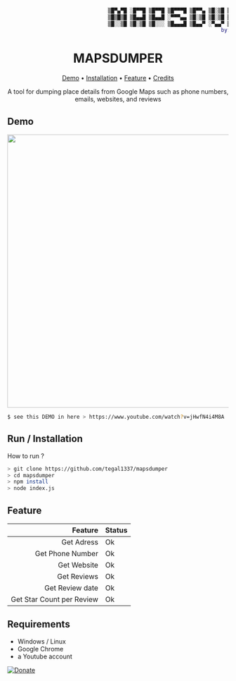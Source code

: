<center>
<p align="center">
  
```elixir
            
                         
                                ▒█▀▄▀█ ░█▀▀█ ▒█▀▀█ ▒█▀▀▀█ ▒█▀▀▄ ▒█░▒█ ▒█▀▄▀█ ▒█▀▀█ ▒█▀▀▀ ▒█▀▀█ 
                                ▒█▒█▒█ ▒█▄▄█ ▒█▄▄█ ░▀▀▀▄▄ ▒█░▒█ ▒█░▒█ ▒█▒█▒█ ▒█▄▄█ ▒█▀▀▀ ▒█▄▄▀ 
                                ▒█░░▒█ ▒█░▒█ ▒█░░░ ▒█▄▄▄█ ▒█▄▄▀ ░▀▄▄▀ ▒█░░▒█ ▒█░░░ ▒█▄▄▄ ▒█░▒█
                                                                    by: @Tegal1337

```

<h1 align="center"> MAPSDUMPER </h1>

  <a href="https://www.youtube.com/watch?v=GyLzOtsk4_c">Demo</a>
  •
  <a href="#run--installation">Installation</a>
  •
  <a href="#feature">Feature</a>
  •
  <a href="#credits">Credits</a>
</p>
A tool for dumping place details from Google Maps such as phone numbers, emails, websites, and reviews
</p>
</center>


## Demo
 <a href="https://www.youtube.com/watch?v=GyLzOtsk4_c">  <img src="https://github.com/user-attachments/assets/a01be3cd-e534-40b6-9fcd-af7b97eef955" align="center" width="620"/></a>


```bash
$ see this DEMO in here > https://www.youtube.com/watch?v=jHwfN4i4M8A

```

## Run / Installation
How to run ?

```bash
> git clone https://github.com/tegal1337/mapsdumper
> cd mapsdumper
> npm install
> node index.js
```


## Feature

 Feature  | Status |
| -------------:|------------- |
| Get Adress | Ok|
| Get Phone Number | Ok|
| Get Website | Ok|
| Get Reviews | Ok |
| Get Review date | Ok |
| Get Star Count per Review  | Ok|

## Requirements

 - Windows / Linux
 - Google Chrome
 - a Youtube account 


[![Donate](https://img.shields.io/badge/Donate-PayPal-green.svg)](https://www.paypal.me/fdciabdul)





           

